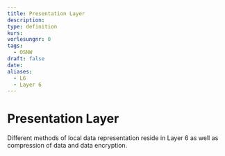 ```yaml
---
title: Presentation Layer
description: 
type: definition
kurs: 
vorlesungnr: 0
tags:
  - OSNW
draft: false
date: 
aliases:
  - L6
  - Layer 6
---
```


# Presentation Layer

Different methods of local data representation reside in Layer 6 as well as compression of data and data encryption.